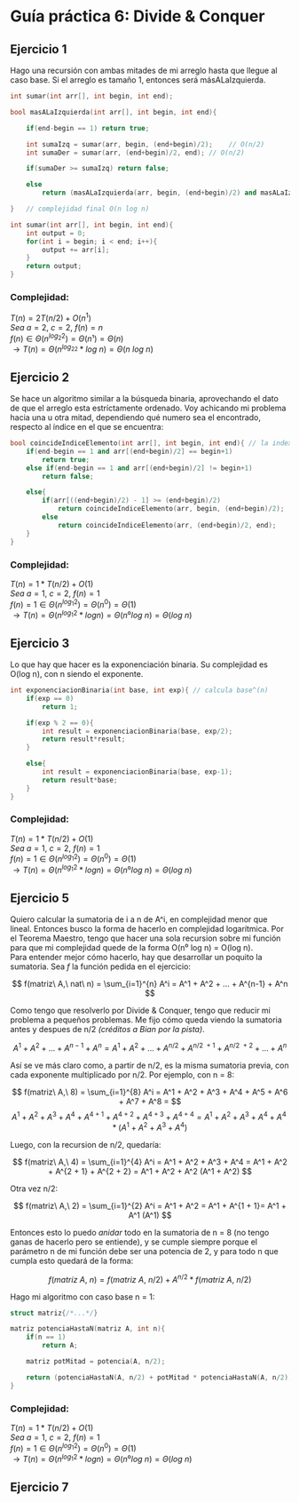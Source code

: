 # Guía práctica 6: Divide & Conquer

## Ejercicio 1

Hago una recursión con ambas mitades de mi arreglo hasta que llegue al caso base. Si el arreglo es tamaño 1, entonces será másALaIzquierda. 

```cpp
int sumar(int arr[], int begin, int end);

bool masALaIzquierda(int arr[], int begin, int end){

    if(end-begin == 1) return true;

    int sumaIzq = sumar(arr, begin, (end+begin)/2);    // O(n/2)
    int sumaDer = sumar(arr, (end+begin)/2, end); // O(n/2)

    if(sumaDer >= sumaIzq) return false;

    else
        return (masALaIzquierda(arr, begin, (end+begin)/2) and masALaIzquierda(arr, (end+begin)/2, end)); // O(log n + log n)

}   // complejidad final O(n log n)

int sumar(int arr[], int begin, int end){
    int output = 0;
    for(int i = begin; i < end; i++){
        output += arr[i];
    }
    return output;
}
```

### Complejidad:
$T(n) = 2T(n/2) + O(n^1)$  
$Sea\ a = 2,\ c = 2,\ f(n) = n$  
$f(n) \in Θ(n^{log_2 2}) = Θ(n¹) = Θ(n)$   
$\rightarrow T(n) = Θ(n^{log_22} * log\ n) = Θ(n\ log\ n)$


## Ejercicio 2

Se hace un algoritmo similar a la búsqueda binaria, aprovechando el dato de que el arreglo esta estríctamente ordenado. Voy achicando mi problema hacia una u otra mitad, dependiendo qué numero sea el encontrado, respecto al índice en el que se encuentra:

```cpp
bool coincideIndiceElemento(int arr[], int begin, int end){ // la indexación comienza en 1
    if(end-begin == 1 and arr[(end+begin)/2] == begin+1)
        return true;
    else if(end-begin == 1 and arr[(end+begin)/2] != begin+1)
        return false;

    else{
        if(arr[((end+begin)/2) - 1] >= (end+begin)/2)
            return coincideIndiceElemento(arr, begin, (end+begin)/2);
        else
            return coincideIndiceElemento(arr, (end+begin)/2, end);
    }
}
```

### Complejidad:
$T(n) = 1*T(n/2) + O(1)$  
$Sea\ a = 1,\ c = 2,\ f(n) = 1$  
$f(n) = 1 \in Θ(n^{log_1 2}) = Θ(n^0) = Θ(1)$   
$\rightarrow T(n) = Θ(n^{log_1 2} * log n) = Θ(n⁰ log\ n) = Θ(log\ n)$

## Ejercicio 3

Lo que hay que hacer es la exponenciación binaria. Su complejidad es O(log n), con n siendo el exponente.

```cpp
int exponenciacionBinaria(int base, int exp){ // calcula base^(n)
    if(exp == 0)
        return 1;

    if(exp % 2 == 0){
        int result = exponenciacionBinaria(base, exp/2);
        return result*result;
    }

    else{
        int result = exponenciacionBinaria(base, exp-1);
        return result*base;
    }
}
```
### Complejidad:
$T(n) = 1*T(n/2) + O(1)$  
$Sea\ a = 1,\ c = 2,\ f(n) = 1$  
$f(n) = 1 \in Θ(n^{log_1 2}) = Θ(n^0) = Θ(1)$   
$\rightarrow T(n) = Θ(n^{log_1 2} * log n) = Θ(n⁰ log\ n) = Θ(log\ n)$


## Ejercicio 5

Quiero calcular la sumatoria de i a n de A^i, en complejidad menor que lineal. Entonces busco la forma de hacerlo en complejidad logarítmica. Por el Teorema Maestro, tengo que hacer una sola recursion sobre mi función para que mi complejidad quede de la forma O(n⁰ log n) = O(log n).  
Para entender mejor cómo hacerlo, hay que desarrollar un poquito la sumatoria. Sea $f$ la función pedida en el ejercicio:  

$$
f(matriz\ A,\ nat\ n) =
\sum_{i=1}^{n} A^i = A^1 + A^2 + ... + A^{n-1} + A^n
$$

Como tengo que resolverlo por Divide & Conquer, tengo que reducir mi problema a pequeños problemas. Me fijo cómo queda viendo la sumatoria antes y despues de n/2 _(créditos a Bian por la pista)_.  

$$
A^1 + A^2 + ... + A^{n-1} + A^n = A^1 + A^2 + ... + A^{n/2} + A^{n/2\ + 1} + A^{n/2\ + 2} + ... + A^{n} 
$$ 

Así se ve más claro como, a partir de n/2, es la misma sumatoria previa, con cada exponente multiplicado por n/2. Por ejemplo, con n = 8:

$$
f(matriz\ A,\ 8) =
\sum_{i=1}^{8} A^i = A^1 + A^2 + A^3 + A^4 + A^5 + A^6 + A^7 + A^8 =
$$
$$
A^1 + A^2 + A^3 + A^4 + A^{4 + 1} + A^{4+ 2} + A^{4 + 3} + A^{4 + 4} = A^1 + A^2 + A^3 + A^4 + A^4*(A^1 + A^2 + A^3 + A^4)
$$

Luego, con la recursion de n/2, quedaría: 

$$
f(matriz\ A,\ 4) =
\sum_{i=1}^{4} A^i = A^1 + A^2 + A^3 + A^4 = A^1 + A^2 + A^{2 + 1} + A^{2 + 2} = A^1 + A^2 + A^2 (A^1 + A^2)
$$

Otra vez n/2:

$$
f(matriz\ A,\ 2) =
\sum_{i=1}^{2} A^i = A^1 + A^2 = A^1 + A^{1 + 1}= A^1 + A^1 (A^1)
$$

Entonces esto lo puedo _anidar_ todo en la sumatoria de n = 8 (no tengo ganas de hacerlo pero se entiende), y se cumple siempre porque el parámetro n de mi función debe ser una potencia de 2, y para todo n que cumpla esto quedará de la forma:

$$
f(matriz\ A,\ n) = f(matriz\ A,\ n/2) + A^{n/2}* f(matriz\ A,\ n/2)
$$

Hago mi algoritmo con caso base n = 1:

```cpp
struct matriz{/*...*/}

matriz potenciaHastaN(matriz A, int n){
    if(n == 1)
        return A;

    matriz potMitad = potencia(A, n/2);

    return (potenciaHastaN(A, n/2) + potMitad * potenciaHastaN(A, n/2))
}
```

### Complejidad:
$T(n) = 1*T(n/2) + O(1)$  
$Sea\ a = 1,\ c = 2,\ f(n) = 1$  
$f(n) = 1 \in Θ(n^{log_1 2}) = Θ(n^0) = Θ(1)$   
$\rightarrow T(n) = Θ(n^{log_1 2} * log n) = Θ(n⁰ log\ n) = Θ(log\ n)$

## Ejercicio 7

